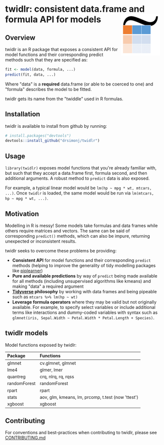 
<!-- README.md is generated from README.Rmd. Please edit that file -->
twidlr: consistent data.frame and formula API for models <img src="man/figures/logo.png" align="right" />
=========================================================================================================

Overview
--------

twidlr is an R package that exposes a consistent API for model functions and their corresponding predict methods such that they are specified as:

``` r
fit <- model(data, formula, ...)
predict(fit, data, ...)
```

Where "data" is a **required** data.frame (or able to be coerced to one) and "formula" describes the model to be fitted.

twidlr gets its name from the "twiddle" used in R formulas.

Installation
------------

twidlr is available to install from github by running:

``` r
# install.packages("devtools")
devtools::install_github("drsimonj/twidlr")
```

Usage
-----

`library(twidlr)` exposes model functions that you're already familiar with, but such that they accept a data.frame first, formula second, and then additional arguments. A robust method to `predict` data is also exposed.

For example, a typical linear model would be `lm(hp ~ mpg * wt, mtcars, ...)`. Once `twidlr` is loaded, the same model would be run via `lm(mtcars, hp ~ mpg * wt, ...)`.

Motivation
----------

Modelling in R is messy! Some models take formulas and data frames while others require matrices and vectors. The same can be said of corresponding `predict()` methods, which can also be impure, returning unexpected or inconsistent results.

twidlr seeks to overcome these problems be providing:

-   **Consistent API** for model functions and their corresponding `predict` methods (helping to improve the generality of tidy modelling packages like [piplearner](https://github.com/drsimonj/pipelearner))
-   **Pure and available predictions** by way of `predict` being made available for all methods (including unsupervised algorithms like kmeans) and making "data" a required argument
-   **[Tidyverse](http://tidyverse.org/) philosophy** by working with data frames and being pipeable such as `mtcars %>% lm(hp ~ wt)`
-   **Leverage formula operators** where they may be valid but not originally available. For example, to specify select variables or include additional terms like interactions and dummy-coded variables with syntax such as `glmnet(iris, Sepal.Width ~ Petal.Width * Petal.Length + Species)`.

twidlr models
-------------

Model functions exposed by twidlr:

| Package      | Functions                                          |
|:-------------|:---------------------------------------------------|
| glmnet       | cv.glmnet, glmnet                                  |
| lme4         | glmer, lmer                                        |
| quantreg     | crq, nlrq, rq, rqss                                |
| randomForest | randomForest                                       |
| rpart        | rpart                                              |
| stats        | aov, glm, kmeans, lm, prcomp, t.test (now 'ttest') |
| xgboost      | xgboost                                            |

Contributing
------------

For conventions and best-practices when contributing to twidlr, please see [CONTRIBUTING.md](https://github.com/drsimonj/twidlr/blob/master/CONTRIBUTING.md)
